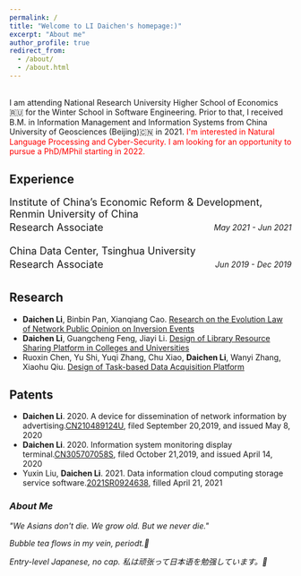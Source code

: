 ```yaml
---
permalink: /
title: "Welcome to LI Daichen's homepage:)"
excerpt: "About me"
author_profile: true
redirect_from: 
  - /about/
  - /about.html
---
```

<br>
I am attending National Research University Higher School of Economics🇷🇺 for the Winter School in Software Engineering. Prior to that, I received B.M. in Information Management and Information Systems from China University of Geosciences (Beijing)🇨🇳 in 2021.
 <font color=Red>I'm interested in Natural Language Processing and Cyber-Security. I am looking for an opportunity to pursue a PhD/MPhil starting in 2022.</font>

Experience
------
<p align="left"><font size=4>Institute of China’s Economic Reform & Development, Renmin University of China</font></p>
<div style="float:left;margin-top:0px;margin-bottom：10px;line-height:0px;"><font size=4>Research Associate</font></div><div style="float:right;margin-top:0px;margin-bottom：10px;line-height:0px;"><i>May 2021 - Jun 2021</i></div> 
<br>

<p align="left"><font size=4>China Data Center, Tsinghua University</font></p>
<div style="float:left;margin-top:0px;margin-bottom：10px;line-height:0px;"><font size=4>Research Associate</font></div><div style="float:right;margin-top:0px;margin-bottom：10px;line-height:0px;"><i>Jun 2019 - Dec 2019</i></div>
<br>

Research
------
- **Daichen Li**, Binbin Pan, Xianqiang Cao. [Research on the Evolution Law of Network Public Opinion on Inversion Events](http://gjcxcy.bjtu.edu.cn/NewLXItemListForStudentDetail.aspx?ItemNo=395558&year=2019&type=student&IsLXItem=0)
- **Daichen Li**, Guangcheng Feng, Jiayi Li. [Design of Library Resource Sharing Platform in Colleges and Universities](http://gjcxcy.bjtu.edu.cn/NewLXItemListForStudentDetail.aspx?ItemNo=605836&year=2020&type=student&IsLXItem=0)
- Ruoxin Chen, Yu Shi, Yuqi Zhang, Chu Xiao, **Daichen Li**, Wanyi Zhang, Xiaohu Qiu. [Design of Task-based Data Acquisition Platform](http://gjcxcy.bjtu.edu.cn/NewLXItemListForStudentDetail.aspx?ItemNo=396557&year=2019&type=student&IsLXItem=0)

Patents
------
- **Daichen Li**. 2020. A device for dissemination of network information by advertising.[CN210489124U](http://epub.cnipa.gov.cn/tdcdesc.action?strWhere=CN210489124U), filed September 20,2019, and issued May 8, 2020
- **Daichen Li**. 2020. Information system monitoring display terminal.[CN305707058S](http://epub.cnipa.gov.cn/tdcdesc.action?strWhere=CN305707058S), filed October 21,2019, and issued April 14, 2020
- Yuxin Liu, **Daichen Li**. 2021. Data information cloud computing storage service software.[2021SR0924638](https://github.com/lidaichen1999/lidaichen1999.github.io/blob/master/20211223190753.jpg?raw=true), filled April 21, 2021

### *About Me*

*"We Asians don't die. We grow old. But we never die."*

*Bubble tea flows in my vein, periodt.🧋*

*Entry-level Japanese, no cap. 私は顽张って日本语を勉强しています。🗾*



